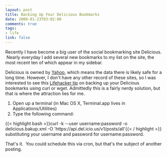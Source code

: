 ```yaml
--- 
layout: post
title: Backing Up Your Delicious Bookmarks
date: 2009-01-23T03:02:00
comments: true
tags:
- life
link: false
---
```

Recently I have become a big user of the social bookmarking site Delicious.  Nearly everyday I add several new bookmarks to my list on the site, the most recent ten of which appear in my sidebar.

Delicious is owned by <a title="Yahoo!" href="http://yahoo.com" target="_blank">Yahoo</a>, which means the data there is likely safe for a long time. However, I don't have any other record of these sites, so I was interested to see this <a title="Terminal Tip: Backing Up Delicious" href="http://lifehacker.com/5136845/backup-delicious-bookmarks-from-the-shell" target="_blank">Lifehacker tip</a> on backing up your Delicious bookmarks using curl or wget. Admittedly this is a fairly nerdy solution, but that is where the attraction lies for me.
<ol>
	<li>Open up a terminal (in Mac OS X, Terminal.app lives in Applications/Utilities)</li>
	<li>Type the following command:</li>
</ol>
{{< highlight bash  >}}curl -k --user username:password -o delicious.bakup.xml -O 'https://api.del.icio.us/v1/posts/all'{{< / highlight >}}
substituting your username and password for username:password.

That's it.  You could schedule this via cron, but that's the subject of another posting.
